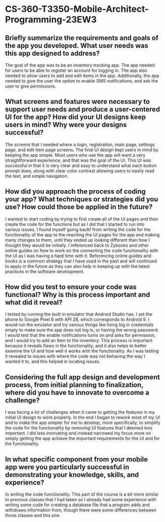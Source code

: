 # CS-360-T3350-Mobile-Architect-Programming-23EW3

## Briefly summarize the requirements and goals of the app you developed. What user needs was this app designed to address?

The goal of the app was to be an inventory tracking app. The app needed for users to be able to register an account for logging in. The app also needed to allow users to add and edit items in the app. Additionally, the app needed to give the user the option to enable SMS notifications, and ask the user to give permissions.

## What screens and features were necessary to support user needs and produce a user-centered UI for the app? How did your UI designs keep users in mind? Why were your designs successful?

The screens that I needed where a login, registration, main page, settings page, and edit item page screens. The final UI design kept users in mind by keeping the app simple. Most users who use the app will want a very straightforward experience, and that was the goal of the UI. This UI was successful in that it is very clear and easy to understand what each button prompt does, along with clear color contrast allowing users to easily read the text, and simple navigation.

## How did you approach the process of coding your app? What techniques or strategies did you use? How could those be applied in the future?

I wanted to start coding by trying to first create all of the UI pages and then create the code for the functions but as I did that I started to run into various issues. I found myself going backf from writing the code for the functionality of the app to the rewriting the UI pages for the app and making many changes to them, until they ended up looking different than how I thought they would be initially. I referenced back to Zybooks and other online guides on how to work on the connecting the code functionality with the UI as I was having a hard time with it. Referencing online guides and books is a common strategy that I have used in the past and will continued to apply in the future as they can also help in keeping up with the latest practices in the software development.

## How did you test to ensure your code was functional? Why is this process important and what did it reveal?

I tested by running the built in emulator that Android Studio has. I set the phone to Google Pixel 6 with API 28, which corresponds to Android 9. I would run the emulator and try various things like living log in credentials empty to make sure the app does not log in, or having the wrong password. I would test that the enable notifications turns on and asks for permission, and I would try to add an Item to the inventory. This process is important because it reveals flaws in the functionality, and it also helps to better examine the UI and how well it works with the functionality. As I was testing it revealed to issues with where the code was not behaving the way I wanted it to, and this helped in locating issues.

## Considering the full app design and development process, from initial planning to finalization, where did you have to innovate to overcome a challenge?

I was facing a lot of challenges when it came to getting the features in my initial UI design to work properly. In the end I began to rework most of my UI and to make the app simpler for me to develop, more specifically, to simplify the code for the functionality by removing UI features that I deemed less important. I did less innovating and instead narrowed my focus more on simply getting the app achieve the important requirements for the UI and for the functionality.

## In what specific component from your mobile app were you particularly successful in demonstrating your knowledge, skills, and experience?

In writing the code functionality. This part of the course is a bit more similar to previous classes that I had taken so I already had some experience with writing some code for creating a database file that a program adds and withdraws information from, though there were some differences between those classes and this one.

